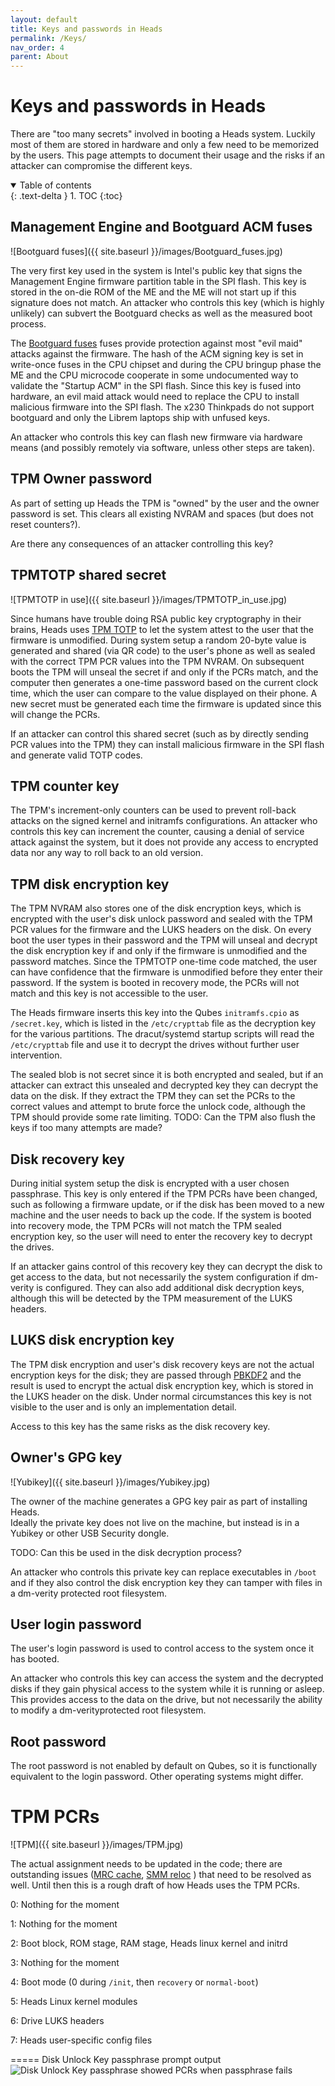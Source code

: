 ```yaml
---
layout: default
title: Keys and passwords in Heads
permalink: /Keys/
nav_order: 4
parent: About
---
```


Keys and passwords in Heads
====

There are "too many secrets" involved in booting a Heads system.  Luckily most
 of them are stored in hardware and only a few need to be memorized by the
 users.  This page attempts to document their usage and the risks if an attacker
 can compromise the different keys.

 <!-- markdownlint-disable MD033 -->
 <details open markdown="block">
   <summary>
     Table of contents
   </summary>
   {: .text-delta }
 1. TOC
 {:toc}
 </details>
 <!-- markdownlint-enable MD033 -->

Management Engine and Bootguard ACM fuses
---

![Bootguard fuses]({{ site.baseurl }}/images/Bootguard_fuses.jpg)

The very first key used in the system is Intel's public key that signs the
 Management Engine firmware partition table in the SPI flash.  This key is
 stored in the on-die ROM of the ME and the ME will not start up if this
 signature does not match.  An attacker who controls this key (which is highly
 unlikely) can subvert the Bootguard checks as well as the measured boot
 process.

The [Bootguard fuses](https://trmm.net/Bootguard) fuses provide protection
 against most "evil maid" attacks against the firmware.  The hash of the ACM
 signing key is set in write-once fuses in the CPU chipset and during the CPU
 bringup phase the ME and the CPU microcode cooperate in some undocumented way
 to validate the "Startup ACM" in the SPI flash.  Since this key is fused into
 hardware, an evil maid attack would need to replace the CPU to install
 malicious firmware into the SPI flash.  The x230 Thinkpads do not support
 bootguard and only the Librem laptops ship with unfused keys.

An attacker who controls this key can flash new firmware via hardware means
 (and possibly remotely via software, unless other steps are taken).

TPM Owner password
---

As part of setting up Heads the TPM is "owned" by the user and the owner
 password is set.  This clears all existing NVRAM and spaces (but does not reset
 counters?).

Are there any consequences of an attacker controlling this key?

TPMTOTP shared secret
---

![TPMTOTP in use]({{ site.baseurl }}/images/TPMTOTP_in_use.jpg)

Since humans have trouble doing RSA public key cryptography in their brains,
 Heads uses [TPM TOTP](https://trmm.net/Tpmtotp) to let the system attest to the
 user that the firmware is unmodified.  During system setup a random 20-byte
 value is generated and shared (via QR code) to the user's phone as well as
 sealed with the correct TPM PCR values into the TPM NVRAM.  On subsequent boots
 the TPM will unseal the secret if and only if the PCRs match, and the computer
 then generates a one-time password based on the current clock time, which the
 user can compare to the value displayed on their phone.  A new secret must be
 generated each time the firmware is updated since this will change the PCRs.

If an attacker can control this shared secret (such as by directly sending PCR
   values into the TPM) they can install malicious firmware in the SPI flash and
   generate valid TOTP codes.

TPM counter key
---

The TPM's increment-only counters can be used to prevent roll-back attacks on
 the signed kernel and initramfs configurations.  An attacker who controls this
 key can increment the counter, causing a denial of service attack against the
 system, but it does not provide any access to encrypted data nor any way to
 roll back to an old version.

TPM disk encryption key
---

The TPM NVRAM also stores one of the disk encryption keys, which is encrypted
 with the user's disk unlock password and sealed with the TPM PCR values for
 the firmware and the LUKS headers on the disk.  On every boot the user types in
 their password and the TPM will unseal and decrypt the disk encryption key if
 and only if the firmware is unmodified and the password matches.  Since the
 TPMTOTP one-time code matched, the user can have confidence that the firmware
 is unmodified before they enter their password.  If the system is booted in
 recovery mode, the PCRs will not match and this key is not accessible to the
 user.

The Heads firmware inserts this key into the Qubes `initramfs.cpio` as
 `/secret.key`, which is listed in the `/etc/crypttab` file as the decryption
 key for the various partitions.  The dracut/systemd startup scripts will read
 the `/etc/crypttab` file and use it to decrypt the drives without further user
 intervention.

The sealed blob is not secret since it is both encrypted and sealed, but if an
 attacker can extract this unsealed and decrypted key they can decrypt the data
 on the disk.  If they extract the TPM they can set the PCRs to the correct
 values and attempt to brute force the unlock code, although the TPM should
 provide some rate limiting. TODO: Can the TPM also flush the keys if too many
 attempts are made?

Disk recovery key
---

During initial system setup the disk is encrypted with a user chosen passphrase.
 This key is only entered if the TPM PCRs have been changed, such as following a
 firmware update, or if the disk has been moved to a new machine and the user
 needs to back up the code.  If the system is booted into recovery mode, the TPM
 PCRs will not match the TPM sealed encryption key, so the user will need to
 enter the recovery key to decrypt the drives.

If an attacker gains control of this recovery key they can decrypt the disk to
 get access to the data, but not necessarily the system configuration if
 dm-verity is configured.  They can also add additional disk decryption keys,
 although this will be detected by the TPM measurement of the LUKS headers.

LUKS disk encryption key
---

The TPM disk encryption and user's disk recovery keys are not the actual
 encryption keys for the disk; they are passed through [PBKDF2](https://en.wikipedia.org/wiki/PBKDF2)
 and the result is used to encrypt the actual disk encryption key, which is
 stored in the LUKS header on the disk.  Under normal circumstances this key is
 not visible to the user and is only an implementation detail.

Access to this key has the same risks as the disk recovery key.

Owner's GPG key
---

![Yubikey]({{ site.baseurl }}/images/Yubikey.jpg)

The owner of the machine generates a GPG key pair as part of installing Heads.  
  Ideally the private key does not live on the machine, but instead is in a
  Yubikey or other USB Security dongle.

TODO: Can this be used in the disk decryption process?

An attacker who controls this private key can replace executables in `/boot` and
 if they also control the disk encryption key they can tamper with files in a
 dm-verity protected root filesystem.

User login password
---

The user's login password is used to control access to the system once it has booted.

An attacker who controls this key can access the system and the decrypted disks
 if they gain physical access to the system while it is running or asleep.  This
 provides access to the data on the drive, but not necessarily the ability to
 modify a dm-verityprotected root filesystem.

Root password
---

The root password is not enabled by default on Qubes, so it is functionally
equivalent to the login password.  Other operating systems might differ.

TPM PCRs
====

![TPM]({{ site.baseurl }}/images/TPM.jpg)

The actual assignment needs to be updated in the code; there are outstanding
 issues ([MRC cache](https://github.com/osresearch/heads/issues/150),
 [SMM reloc](https://github.com/osresearch/heads/issues/13)
 ) that need to be resolved as well.  Until then this is a rough draft of how
 Heads uses the TPM PCRs.

0: Nothing for the moment

1: Nothing for the moment

2: Boot block, ROM stage, RAM stage, Heads linux kernel and initrd

3: Nothing for the moment

4: Boot mode (0 during `/init`, then `recovery` or `normal-boot`)

5: Heads Linux kernel modules

6: Drive LUKS headers

7: Heads user-specific config files

===== Disk Unlock Key passphrase prompt output
![Disk Unlock Key passphrase showed PCRs when passphrase fails](https://user-images.githubusercontent.com/827570/82279087-b2da2000-9959-11ea-8020-6ff36e947576.jpeg)

